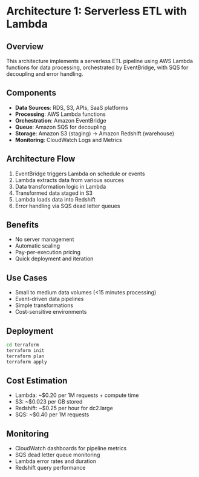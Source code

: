 # Architecture 1: Serverless ETL with Lambda

## Overview
This architecture implements a serverless ETL pipeline using AWS Lambda functions for data processing, orchestrated by EventBridge, with SQS for decoupling and error handling.

## Components
- **Data Sources**: RDS, S3, APIs, SaaS platforms
- **Processing**: AWS Lambda functions
- **Orchestration**: Amazon EventBridge
- **Queue**: Amazon SQS for decoupling
- **Storage**: Amazon S3 (staging) → Amazon Redshift (warehouse)
- **Monitoring**: CloudWatch Logs and Metrics

## Architecture Flow
1. EventBridge triggers Lambda on schedule or events
2. Lambda extracts data from various sources
3. Data transformation logic in Lambda
4. Transformed data staged in S3
5. Lambda loads data into Redshift
6. Error handling via SQS dead letter queues

## Benefits
- No server management
- Automatic scaling
- Pay-per-execution pricing
- Quick deployment and iteration

## Use Cases
- Small to medium data volumes (<15 minutes processing)
- Event-driven data pipelines
- Simple transformations
- Cost-sensitive environments

## Deployment
```bash
cd terraform
terraform init
terraform plan
terraform apply
```

## Cost Estimation
- Lambda: ~$0.20 per 1M requests + compute time
- S3: ~$0.023 per GB stored
- Redshift: ~$0.25 per hour for dc2.large
- SQS: ~$0.40 per 1M requests

## Monitoring
- CloudWatch dashboards for pipeline metrics
- SQS dead letter queue monitoring
- Lambda error rates and duration
- Redshift query performance
